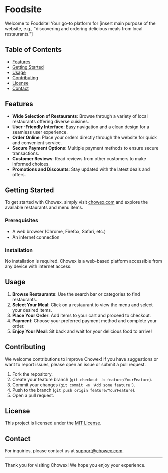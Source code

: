 # Foodsite

Welcome to Foodsite! Your go-to platform for [insert main purpose of the website, e.g., "discovering and ordering delicious meals from local restaurants."]

## Table of Contents

- [Features](#features)
- [Getting Started](#getting-started)
- [Usage](#usage)
- [Contributing](#contributing)
- [License](#license)
- [Contact](#contact)

## Features

- **Wide Selection of Restaurants**: Browse through a variety of local restaurants offering diverse cuisines.
- **User -Friendly Interface**: Easy navigation and a clean design for a seamless user experience.
- **Order Online**: Place your orders directly through the website for quick and convenient service.
- **Secure Payment Options**: Multiple payment methods to ensure secure transactions.
- **Customer Reviews**: Read reviews from other customers to make informed choices.
- **Promotions and Discounts**: Stay updated with the latest deals and offers.

## Getting Started

To get started with Chowex, simply visit [chowex.com](https://chowex.com) and explore the available restaurants and menu items.

### Prerequisites

- A web browser (Chrome, Firefox, Safari, etc.)
- An internet connection

### Installation

No installation is required. Chowex is a web-based platform accessible from any device with internet access.

## Usage

1. **Browse Restaurants**: Use the search bar or categories to find restaurants.
2. **Select Your Meal**: Click on a restaurant to view the menu and select your desired items.
3. **Place Your Order**: Add items to your cart and proceed to checkout.
4. **Payment**: Choose your preferred payment method and complete your order.
5. **Enjoy Your Meal**: Sit back and wait for your delicious food to arrive!

## Contributing

We welcome contributions to improve Chowex! If you have suggestions or want to report issues, please open an issue or submit a pull request.

1. Fork the repository.
2. Create your feature branch (`git checkout -b feature/YourFeature`).
3. Commit your changes (`git commit -m 'Add some feature'`).
4. Push to the branch (`git push origin feature/YourFeature`).
5. Open a pull request.

## License

This project is licensed under the [MIT License](LICENSE).

## Contact

For inquiries, please contact us at [support@chowex.com](mailto:support@chowex.com).

---

Thank you for visiting Chowex! We hope you enjoy your experience.
